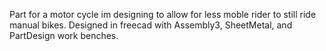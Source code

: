 Part for a motor cycle im designing to allow for less moble rider to still ride manual bikes.
Designed in freecad with Assembly3, SheetMetal, and PartDesign work benches.
